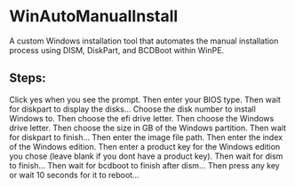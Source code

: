 # WinAutoManualInstall
A custom Windows installation tool that automates the manual installation process using DISM, DiskPart, and BCDBoot within WinPE.
## Steps:
Click yes when you see the prompt.
Then enter your BIOS type.
Then wait for diskpart to display the disks...
Choose the disk number to install Windows to.
Then choose the efi drive letter.
Then choose the Windows drive letter.
Then choose the size in GB of the Windows partition.
Then wait for diskpart to finish...
Then enter the image file path.
Then enter the index of the Windows edition.
Then enter a product key for the Windows edition you chose (leave blank if you dont have a product key).
Then wait for dism to finish...
Then wait for bcdboot to finish after dism...
Then press any key or wait 10 seconds for it to reboot...
